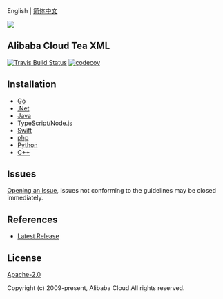 English | [简体中文](README-CN.md)

![](https://aliyunsdk-pages.alicdn.com/icons/AlibabaCloud.svg)

## Alibaba Cloud Tea XML

[![Travis Build Status](https://travis-ci.org/aliyun/tea-xml.svg?branch=master)](https://travis-ci.org/aliyun/tea-xml)
[![codecov](https://codecov.io/gh/aliyun/tea-xml/branch/master/graph/badge.svg)](https://codecov.io/gh/aliyun/tea-xml)

## Installation
- [Go](./golang/README.md)
- [.Net](./csharp/README.md)
- [Java](./java/README.md)
- [TypeScript/Node.js](./ts/README.md)
- [Swift](./swift/README.md)
- [php](./php/README.md)
- [Python](./python/README.md)
- [C++](./cpp/README.md)

## Issues
[Opening an Issue](https://github.com/aliyun/tea-xml/issues/new), Issues not conforming to the guidelines may be closed immediately.

## References
* [Latest Release](https://github.com/aliyun/tea-xml)

## License
[Apache-2.0](http://www.apache.org/licenses/LICENSE-2.0)

Copyright (c) 2009-present, Alibaba Cloud All rights reserved.